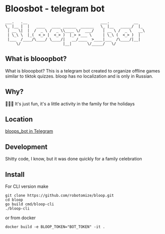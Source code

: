 # Bloosbot - telegram bot
```
___.   .__                                 ___.           __   
\_ |__ |  |   ____   ____ ______  ______   \_ |__   _____/  |_ 
 | __ \|  |  /  _ \ /  _ \\____ \/  ___/    | __ \ /  _ \   __\
 | \_\ \  |_(  <_> |  <_> )  |_> >___ \     | \_\ (  <_> )  |  
 |___  /____/\____/ \____/|   __/____  >____|___  /\____/|__|  
     \/                   |__|       \/_____/   \/                                                                          
```
## What is blooopbot?

What is blooopbot? This is a telegram bot created to organize offline games similar to tiktok quizzes. bloop has no localization and is only in Russian.

## Why?
🎄🎄🎄 It's just fun, it's a little activity in the family for the holidays

## Location
[bloops_bot in Telegram](https://t.me/bloops_bot)

## Development
Shitty code, I know, but it was done quickly for a family celebration

## Install
For CLI version make 
```
git clone https://github.com/robotomize/bloop.git
cd bloop
go build cmd/bloop-cli
./bloop-cli
```
or from docker
```
docker build -e BLOOP_TOKEN="BOT_TOKEN" -it . 
```